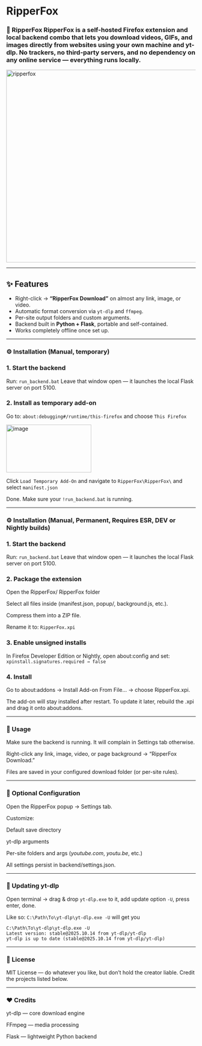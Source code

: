 # RipperFox

### 🦊 RipperFox  RipperFox is a self-hosted Firefox extension and local backend combo that lets you download videos, GIFs, and images directly from websites using your own machine and **yt-dlp**.   No trackers, no third-party servers, and no dependency on any online service — everything runs locally.
<img width="512" height="512" alt="ripperfox" src="https://github.com/user-attachments/assets/fa763b46-fea6-4405-80b5-488dab362561" />

---

## ✨ Features

- Right-click → **“RipperFox Download”** on almost any link, image, or video.
- Automatic format conversion via `yt-dlp` and `ffmpeg`.
- Per-site output folders and custom arguments.
- Backend built in **Python + Flask**, portable and self-contained.
- Works completely offline once set up.

---

### ⚙️ Installation (Manual, temporary)

### 1. Start the backend
Run: ```run_backend.bat``` 
Leave that window open — it launches the local Flask server on port 5100.

### 2. Install as temporary add-on
Go to: ```about:debugging#/runtime/this-firefox``` and choose ```This Firefox```

<img width="226" height="127" alt="image" src="https://github.com/user-attachments/assets/cfff9939-256d-41ff-b1ee-27ec4bcc7f99" />

Click ```Load Temporary Add-On``` and navigate to ```RipperFox\RipperFox\``` and select ```manifest.json```

Done. Make sure your ```!run_backend.bat``` is running. 

---

### ⚙️ Installation (Manual, Permanent, Requires ESR, DEV or Nightly builds)

### 1. Start the backend
Run: ```run_backend.bat``` 
Leave that window open — it launches the local Flask server on port 5100.

### 2. Package the extension

Open the RipperFox/ RipperFox folder

Select all files inside (manifest.json, popup/, background.js, etc.).

Compress them into a ZIP file.

Rename it to: ```RipperFox.xpi```

### 3. Enable unsigned installs

In Firefox Developer Edition or Nightly, open about:config and set:
```xpinstall.signatures.required → false```

### 4. Install

Go to about:addons → Install Add-on From File… → choose RipperFox.xpi.

The add-on will stay installed after restart.
To update it later, rebuild the .xpi and drag it onto about:addons.

---

### 🧠 Usage

Make sure the backend is running. It will complain in Settings tab otherwise. 

Right-click any link, image, video, or page background → “RipperFox Download.”

Files are saved in your configured download folder (or per-site rules).

---


### 🧰 Optional Configuration

Open the RipperFox popup → Settings tab.

Customize:

Default save directory

yt-dlp arguments

Per-site folders and args (*youtube.com*, *youtu.be*, etc.)

All settings persist in backend/settings.json.

---


### 🚀 Updating yt-dlp

Open terminal → drag & drop ```yt-dlp.exe``` to it, add update option ```-U```, press enter, done.

Like so: ```C:\Path\To\yt-dlp\yt-dlp.exe -U``` will get you 

```
C:\Path\To\yt-dlp\yt-dlp.exe -U
Latest version: stable@2025.10.14 from yt-dlp/yt-dlp
yt-dlp is up to date (stable@2025.10.14 from yt-dlp/yt-dlp)
```

---

### 🧱 License

MIT License — do whatever you like, but don’t hold the creator liable.
Credit the projects listed below.

---

### ❤️ Credits

yt-dlp — core download engine

FFmpeg — media processing

Flask — lightweight Python backend
